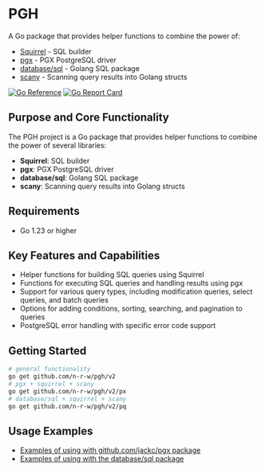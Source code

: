 # PGH

A Go package that provides helper functions to combine the power of:

- [Squirrel](https://github.com/n-r-w/squirrel) - SQL builder
- [pgx](https://github.com/jackc/pgx) - PGX PostgreSQL driver
- [database/sql](https://pkg.go.dev/database/sql) - Golang SQL package
- [scany](https://github.com/georgysavva/scany) - Scanning query results into Golang structs

[![Go Reference](https://pkg.go.dev/badge/github.com/n-r-w/pgh.svg)](https://pkg.go.dev/github.com/n-r-w/pgh)
[![Go Report Card](https://goreportcard.com/badge/github.com/n-r-w/pgh)](https://goreportcard.com/report/github.com/n-r-w/pgh)

## Purpose and Core Functionality

The PGH project is a Go package that provides helper functions to combine the power of several libraries:

- **Squirrel**: SQL builder
- **pgx**: PGX PostgreSQL driver
- **database/sql**: Golang SQL package
- **scany**: Scanning query results into Golang structs

## Requirements

- Go 1.23 or higher

## Key Features and Capabilities

- Helper functions for building SQL queries using Squirrel
- Functions for executing SQL queries and handling results using pgx
- Support for various query types, including modification queries, select queries, and batch queries
- Options for adding conditions, sorting, searching, and pagination to queries
- PostgreSQL error handling with specific error code support

## Getting Started

```bash
# general functionality
go get github.com/n-r-w/pgh/v2
# pgx + squirrel + scany
go get github.com/n-r-w/pgh/v2/px
# database/sql + squirrel + scany
go get github.com/n-r-w/pgh/v2/pq
```

## Usage Examples

- [Examples of using with github.com/jackc/pgx package](examples/pgx.go)
- [Examples of using with the database/sql package](examples/pq.go)
